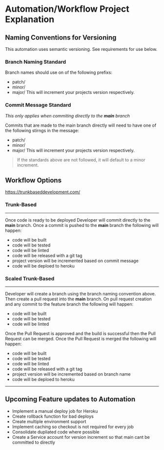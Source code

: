 # Automation/Workflow Project Explanation

## Naming Conventions for Versioning
This automation uses semantic versioning. See requirements for use below. 
### Branch Naming Standard
Branch names should use on of the following prefixs:
- patch/
- minor/
- major/
This will increment your projects version respectively.
### Commit Message Standard
*This only applies when commiting directly to the **main** branch*

Commits that are made to the main branch directly will need to have one of the following stirngs in the message:
- patch/
- minor/
- major/
This will increment your projects version respectively.

> If the standards above are not followed, it will default to a minor increment.

## Workflow Options
https://trunkbaseddevelopment.com/
### Trunk-Based
---
Once code is ready to be deployed Developer will commit directly to the **main** branch. Once a commit is pushed to the **main** branch the following will happen:
- code will be built
- code will be tested
- code will be linted
- code will be released with a git tag
- project version will be incremented based on commit message
- code will be deploed to heroku

### Scaled Trunk-Based
---
Developer will create a branch using the branch naming convention above. Then create a pull request into the **main** branch. On pull request creation and any commit to the feature branch the following will happen:
- code will be built
- code will be tested
- code will be linted

Once the Pull Request is approved and the build is successful then the Pull Request can be merged. Once the Pull Request is merged the following will happen:
- code will be built
- code will be tested
- code will be linted
- code will be released with a git tag
- project version will be incremented based on branch name
- code will be deploed to heroku
---
## Upcoming Feature updates to Automation
- Implement a manual deploy job for Heroku
- Create rollback function for bad deploys 
- Create multiple environment support
- Implement caching so checkout is not required for every job
- Consolidate dupliated code where possible
- Create a Service account for version increment so that main cant be committed to directly